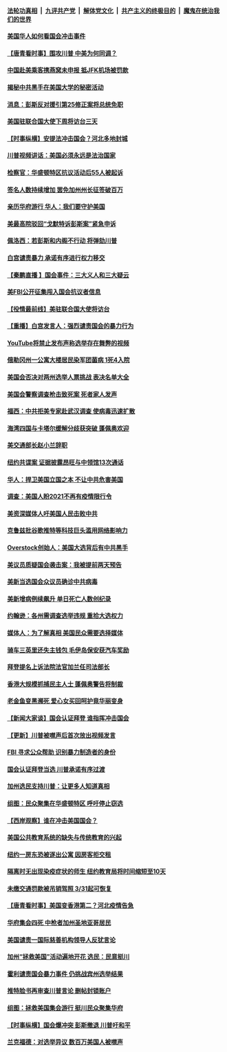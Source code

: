 ####  [法轮功真相](../../../../basic/blob/master/README.md?t=01081431) &nbsp;|&nbsp; [九评共产党](../../../../9ping.md/blob/master/README.md?t=01081431) &nbsp;|&nbsp; [解体党文化](../../../../jtdwh.md/blob/master/README.md?t=01081431)  &nbsp;|&nbsp; [共产主义的终极目的](../../../../gczydzjmd.md/blob/master/README.md?t=01081431) &nbsp;|&nbsp; [魔鬼在统治我们的世界](../../../../mgztzwmdsj.md/blob/master/README.md?t=01081431) 

#### [美国华人如何看国会冲击事件](../pages/nsc412/n12674836.md?t=01081431) 

#### [【唐青看时事】围攻川普 中美为何同调？](../pages/nsc412/n12674856.md?t=01081431) 

#### [中国赴美乘客携燕窝未申报 抵JFK机场被罚款](../pages/nsc412/n12674308.md?t=01081431) 

#### [揭秘中共黑手在美国大学的秘密活动](../pages/nsc412/n12674757.md?t=01081431) 

#### [消息：彭斯反对援引第25修正案将总统免职](../pages/nsc412/n12674683.md?t=01081431) 

#### [美国驻联合国大使下周将访台三天](../pages/nsc412/n12674713.md?t=01081431) 

#### [【时事纵横】安提法冲击国会？河北多地封城](../pages/nsc412/n12674454.md?t=01081431) 

#### [川普视频讲话：美国必须永远是法治国家](../pages/nsc412/n12674534.md?t=01081431) 

#### [检察官：华盛顿特区抗议活动后55人被起诉](../pages/nsc412/n12674278.md?t=01081431) 

#### [签名人数持续增加 罢免加州州长征签破百万](../pages/nsc412/n12674547.md?t=01081431) 

#### [亲历华府游行 华人：我们要守护美国](../pages/nsc412/n12674458.md?t=01081431) 

#### [美最高院驳回“戈默特诉彭斯案”紧急申诉](../pages/nsc412/n12674403.md?t=01081431) 

#### [佩洛西：若彭斯和内阁不行动 将弹劾川普](../pages/nsc412/n12674368.md?t=01081431) 

#### [白宫谴责暴力 承诺有序进行权力移交](../pages/nsc412/n12674378.md?t=01081431) 

#### [【秦鹏直播 】国会事件：三大义人和三大疑云](../pages/nsc412/n12674357.md?t=01081431) 

#### [美FBI公开征集闯入国会抗议者信息](../pages/nsc412/n12674150.md?t=01081431) 

#### [【役情最前线】美驻联合国大使将访台](../pages/nsc412/n12674068.md?t=01081431) 

#### [【重播】白宫发言人：强烈谴责国会的暴力行为](../pages/nsc412/n12674280.md?t=01081431) 

#### [YouTube将禁止发布声称选举存在舞弊的视频](../pages/nsc412/n12674264.md?t=01081431) 

#### [俄勒冈州一公寓大楼居民染军团菌病 1死4入院](../pages/nsc412/n12674263.md?t=01081431) 

#### [美国会否决对两州选举人票挑战 表决名单大全](../pages/nsc412/n12674141.md?t=01081431) 

#### [美国会警察调查枪击致死案 死者家人发声](../pages/nsc412/n12674201.md?t=01081431) 

#### [福西：中共拒美专家赴武汉调查 使病毒迅速扩散](../pages/nsc412/n12673909.md?t=01081431) 

#### [海湾四国与卡塔尔缓解分歧获突破 蓬佩奥欢迎](../pages/nsc412/n12674039.md?t=01081431) 

#### [美交通部长赵小兰辞职](../pages/nsc412/n12674038.md?t=01081431) 

#### [纽约共谍案 证据披露昂旺与中领馆13次通话](../pages/nsc412/n12672560.md?t=01081431) 

#### [华人：捍卫美国立国之本 不让中共危害美国](../pages/nsc412/n12672081.md?t=01081431) 

#### [调查：美国人盼2021不再有疫情限行令](../pages/nsc412/n12673996.md?t=01081431) 

#### [美资深媒体人吁美国人民击败中共](../pages/nsc412/n12671981.md?t=01081431) 

#### [克鲁兹批谷歌推特等科技巨头滥用网络影响力](../pages/nsc412/n12669757.md?t=01081431) 

#### [Overstock创始人：美国大选背后有中共黑手](../pages/nsc412/n12673786.md?t=01081431) 

#### [美议员质疑国会袭击案：我被提前两天预告](../pages/nsc412/n12673857.md?t=01081431) 

#### [美新当选国会众议员确诊中共病毒](../pages/nsc412/n12673823.md?t=01081431) 

#### [美新增病例续飙升 单日死亡人数创纪录](../pages/nsc412/n12673775.md?t=01081431) 

#### [约翰逊：各州需调查选举违规 重拾大选权力](../pages/nsc412/n12673691.md?t=01081431) 

#### [媒体人：为了解真相 美国民众需要选择媒体](../pages/nsc412/n12672058.md?t=01081431) 

#### [骑车三英里还失主钱包 毛伊岛保安获汽车奖励](../pages/nsc412/n12673386.md?t=01081431) 

#### [拜登提名上诉法院法官加兰任司法部长](../pages/nsc412/n12673721.md?t=01081431) 

#### [香港大规模抓捕民主人士 蓬佩奥警告将制裁](../pages/nsc412/n12673443.md?t=01081431) 

#### [老金鱼变黑濒死 爱心女买回呵护竟华丽变身](../pages/nsc412/n12673072.md?t=01081431) 

#### [【新闻大家谈】国会认证拜登 谁指挥冲击国会](../pages/nsc412/n12673461.md?t=01081431) 

#### [【更新】川普被噤声后首次放出视频发言](../pages/nsc412/n12671553.md?t=01081431) 

#### [FBI 寻求公众帮助 识别暴力制造者的身份](../pages/nsc412/n12673390.md?t=01081431) 

#### [国会认证拜登当选 川普承诺有序过渡](../pages/nsc412/n12673189.md?t=01081431) 

#### [加州选民支持川普：让更多人知道真相](../pages/nsc412/n12672857.md?t=01081431) 

#### [组图：民众聚集在华盛顿特区 呼吁停止窃选](../pages/nsc412/n12672802.md?t=01081431) 

#### [【西岸观察】谁在冲击美国国会？](../pages/nsc412/n12672731.md?t=01081431) 

#### [美国公共教育系统的缺失与传统教育的兴起](../pages/nsc412/n12672408.md?t=01081431) 

#### [纽约一房东恐被逐出公寓 因房客拒交租](../pages/nsc412/n12672457.md?t=01081431) 

#### [隔离时无出现染疫症状的师生  纽约教育局将时间缩短至10天](../pages/nsc412/n12672572.md?t=01081431) 

#### [未缴交通罚款被吊销驾照 3/31起可恢复](../pages/nsc412/n12672587.md?t=01081431) 

#### [【唐青看时事】美国变香港第二？河北疫情告急](../pages/nsc412/n12672107.md?t=01081431) 

#### [华府集会四死 中枪者加州圣地亚哥居民](../pages/nsc412/n12672444.md?t=01081431) 

#### [美国谴责一国际慈善机构领导人反犹言论](../pages/nsc412/n12672313.md?t=01081431) 

#### [加州“拯救美国”活动遍地开花 选民：民意挺川](../pages/nsc412/n12672275.md?t=01081431) 

#### [霍利谴责国会暴力事件 仍挑战宾州选举结果](../pages/nsc412/n12672300.md?t=01081431) 

#### [推特脸书再审查川普言论 删帖封锁账户](../pages/nsc412/n12672249.md?t=01081431) 

#### [组图：拯救美国集会游行 挺川民众聚集华府](../pages/nsc412/n12672101.md?t=01081431) 

#### [【时事纵横】国会爆冲突 彭斯撤退 川普吁和平](../pages/nsc412/n12671888.md?t=01081431) 

#### [兰克福德：对选举异议 数百万美国人被噤声](../pages/nsc412/n12671781.md?t=01081431) 


